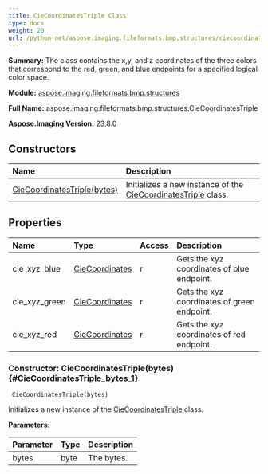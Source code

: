 ```yaml
---
title: CieCoordinatesTriple Class
type: docs
weight: 20
url: /python-net/aspose.imaging.fileformats.bmp.structures/ciecoordinatestriple/
---
```


**Summary:** The class contains the x,y, and z coordinates of the three colors that correspond to the red, green, and blue endpoints for a specified logical color space.

**Module:** [aspose.imaging.fileformats.bmp.structures](/imaging/python-net/aspose.imaging.fileformats.bmp.structures/)

**Full Name:** aspose.imaging.fileformats.bmp.structures.CieCoordinatesTriple

**Aspose.Imaging Version:** 23.8.0

## **Constructors**
| **Name** | **Description** |
| :- | :- |
| [CieCoordinatesTriple(bytes)](#CieCoordinatesTriple_bytes_1) | Initializes a new instance of the [CieCoordinatesTriple](/imaging/python-net/aspose.imaging.fileformats.bmp.structures/ciecoordinatestriple/) class. |
## **Properties**
| **Name** | **Type** | **Access** | **Description** |
| :- | :- | :- | :- |
| cie_xyz_blue | [CieCoordinates](/imaging/python-net/aspose.imaging.fileformats.bmp.structures/ciecoordinates) | r | Gets the xyz coordinates of blue endpoint. |
| cie_xyz_green | [CieCoordinates](/imaging/python-net/aspose.imaging.fileformats.bmp.structures/ciecoordinates) | r | Gets the xyz coordinates of green endpoint. |
| cie_xyz_red | [CieCoordinates](/imaging/python-net/aspose.imaging.fileformats.bmp.structures/ciecoordinates) | r | Gets the xyz coordinates of red endpoint. |


### Constructor: CieCoordinatesTriple(bytes) {#CieCoordinatesTriple_bytes_1}


```
 CieCoordinatesTriple(bytes) 
```

Initializes a new instance of the [CieCoordinatesTriple](/imaging/python-net/aspose.imaging.fileformats.bmp.structures/ciecoordinatestriple/) class.

**Parameters:**

| Parameter | Type | Description |
| :- | :- | :- |
| bytes | byte | The bytes. |

